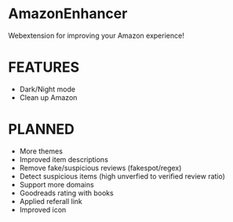 # AmazonEnhancer
Webextension for improving your Amazon experience!

# FEATURES
- Dark/Night mode
- Clean up Amazon

# PLANNED
- More themes
- Improved item descriptions
- Remove fake/suspicious reviews (fakespot/regex)
- Detect suspicious items (high unverfied to verified review ratio)
- Support more domains
- Goodreads rating with books
- Applied referall link
- Improved icon

